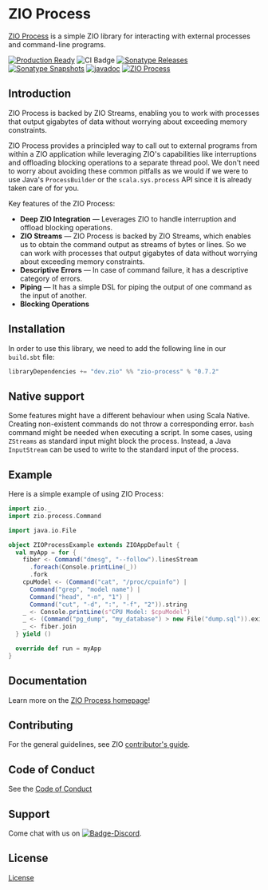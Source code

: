 [//]: # (This file was autogenerated using `zio-sbt-website` plugin via `sbt generateReadme` command.)
[//]: # (So please do not edit it manually. Instead, change "docs/index.md" file or sbt setting keys)
[//]: # (e.g. "readmeDocumentation" and "readmeSupport".)

# ZIO Process

[ZIO Process](https://zio.dev/zio-process) is a simple ZIO library for interacting with external processes and command-line programs.

[![Production Ready](https://img.shields.io/badge/Project%20Stage-Production%20Ready-brightgreen.svg)](https://github.com/zio/zio/wiki/Project-Stages) ![CI Badge](https://github.com/zio/zio-process/workflows/CI/badge.svg) [![Sonatype Releases](https://img.shields.io/nexus/r/https/oss.sonatype.org/dev.zio/zio-process_2.13.svg?label=Sonatype%20Release)](https://oss.sonatype.org/content/repositories/releases/dev/zio/zio-process_2.13/) [![Sonatype Snapshots](https://img.shields.io/nexus/s/https/oss.sonatype.org/dev.zio/zio-process_2.13.svg?label=Sonatype%20Snapshot)](https://oss.sonatype.org/content/repositories/snapshots/dev/zio/zio-process_2.13/) [![javadoc](https://javadoc.io/badge2/dev.zio/zio-process-docs_2.13/javadoc.svg)](https://javadoc.io/doc/dev.zio/zio-process-docs_2.13) [![ZIO Process](https://img.shields.io/github/stars/zio/zio-process?style=social)](https://github.com/zio/zio-process)

## Introduction

ZIO Process is backed by ZIO Streams, enabling you to work with processes that output gigabytes of data without worrying about exceeding memory constraints.

ZIO Process provides a principled way to call out to external programs from within a ZIO application while leveraging ZIO's capabilities like interruptions and offloading blocking operations to a separate thread pool. We don't need to worry about avoiding these common pitfalls as we would if we were to use Java's `ProcessBuilder` or the `scala.sys.process` API since it is already taken care of for you.

Key features of the ZIO Process:
- **Deep ZIO Integration** — Leverages ZIO to handle interruption and offload blocking operations.
- **ZIO Streams** — ZIO Process is backed by ZIO Streams, which enables us to obtain the command output as streams of bytes or lines. So we can work with processes that output gigabytes of data without worrying about exceeding memory constraints.
- **Descriptive Errors** — In case of command failure, it has a descriptive category of errors.
- **Piping** — It has a simple DSL for piping the output of one command as the input of another.
- **Blocking Operations**

## Installation

In order to use this library, we need to add the following line in our `build.sbt` file:

```scala
libraryDependencies += "dev.zio" %% "zio-process" % "0.7.2" 
```

## Native support
Some features might have a different behaviour when using Scala Native. Creating non-existent commands do not throw a corresponding error. `bash` command might be needed when executing a script. In some cases, using `ZStreams` as standard input might block the process. Instead, a Java `InputStream` can be used to write to the standard input of the process.

## Example

Here is a simple example of using ZIO Process:

```scala
import zio._
import zio.process.Command

import java.io.File

object ZIOProcessExample extends ZIOAppDefault {
  val myApp = for {
    fiber <- Command("dmesg", "--follow").linesStream
      .foreach(Console.printLine(_))
      .fork
    cpuModel <- (Command("cat", "/proc/cpuinfo") |
      Command("grep", "model name") |
      Command("head", "-n", "1") |
      Command("cut", "-d", ":", "-f", "2")).string
    _ <- Console.printLine(s"CPU Model: $cpuModel")
    _ <- (Command("pg_dump", "my_database") > new File("dump.sql")).exitCode
    _ <- fiber.join
  } yield ()

  override def run = myApp
}
```

## Documentation

Learn more on the [ZIO Process homepage](https://zio.dev/zio-process/)!

## Contributing

For the general guidelines, see ZIO [contributor's guide](https://zio.dev/about/contributing).

## Code of Conduct

See the [Code of Conduct](https://zio.dev/about/code-of-conduct)

## Support

Come chat with us on [![Badge-Discord]][Link-Discord].

[Badge-Discord]: https://img.shields.io/discord/629491597070827530?logo=discord "chat on discord"
[Link-Discord]: https://discord.gg/2ccFBr4 "Discord"

## License

[License](LICENSE)

